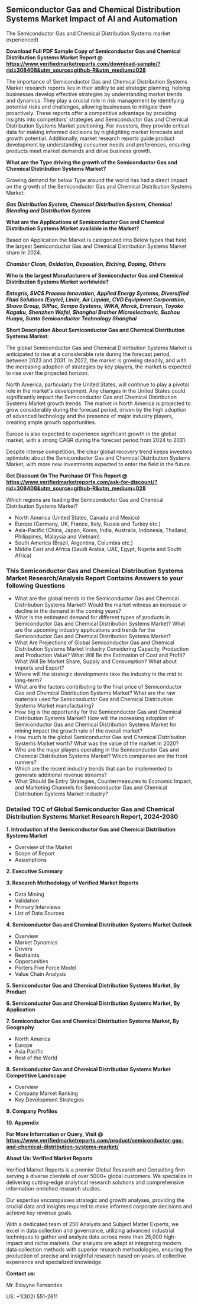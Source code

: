 <h2>Semiconductor Gas and Chemical Distribution Systems Market Impact of AI and Automation</h2><p>The Semiconductor Gas and Chemical Distribution Systems market experiencedt</p><p id="" class=""><strong>Download Full PDF Sample Copy of Semiconductor Gas and Chemical Distribution Systems Market Report @ <a href="https://www.verifiedmarketreports.com/download-sample/?rid=308408&utm_source=github-R&utm_medium=028" target="_blank">https://www.verifiedmarketreports.com/download-sample/?rid=308408&utm_source=github-R&utm_medium=028</a></strong></p><p>The importance of&nbsp;Semiconductor Gas and Chemical Distribution Systems Market research reports lies in their ability to aid strategic planning, helping businesses develop effective strategies by understanding market trends and dynamics. They play a crucial role in risk management by identifying potential risks and challenges, allowing businesses to mitigate them proactively. These reports offer a competitive advantage by providing insights into competitors' strategies and Semiconductor Gas and Chemical Distribution Systems Market positioning. For investors, they provide critical data for making informed decisions by highlighting market forecasts and growth potential. Additionally, market research reports guide product development by understanding consumer needs and preferences, ensuring products meet market demands and drive business growth.</p><p><strong>What are the&nbsp;Type driving the growth of the Semiconductor Gas and Chemical Distribution Systems Market?</strong></p><p id="" class="">Growing demand for below Type around the world has had a direct impact on the growth of the Semiconductor Gas and Chemical Distribution Systems Market:</p><em><strong>Gas Distribution System, Chemical Distribution System, Chemical Blending and Distribution System</strong></em></p><strong>What are the&nbsp;Applications&nbsp;of Semiconductor Gas and Chemical Distribution Systems Market available in the Market?</strong></p><p id="" class="">Based on Application the Market is categorized into Below types that held the largest Semiconductor Gas and Chemical Distribution Systems Market share In 2024.</p><em><strong>Chamber Clean, Oxidation, Deposition, Etching, Doping, Others</strong></em></p><strong>Who is the largest Manufacturers of Semiconductor Gas and Chemical Distribution Systems Market worldwide?</strong></p><p><em><strong>Entegris, SVCS Process Innovation, Applied Energy Systems, Diversified Fluid Solutions (Exyte), Linde, Air Liquide, CVD Equipment Corporation, Shavo Group, SilPac, Sempa Systems, WIKA, Merck, Emerson, Toyoko Kagaku, Shenzhen Wofei, Shanghai Brother Microelectronic, Suzhou Huaya, Sunto Semiconductor Technology Shanghai</strong></em></p><p id="" class=""><strong>Short Description About Semiconductor Gas and Chemical Distribution Systems Market:</strong></p><p>The global Semiconductor Gas and Chemical Distribution Systems Market is anticipated to rise at a considerable rate during the forecast period, between 2023 and 2031. In 2022, the market is growing steadily, and with the increasing adoption of strategies by key players, the market is expected to rise over the projected horizon.</p><p>North America, particularly the United States, will continue to play a pivotal role in the market's development. Any changes in the United States could significantly impact the Semiconductor Gas and Chemical Distribution Systems Market growth trends. The market in North America is projected to grow considerably during the forecast period, driven by the high adoption of advanced technology and the presence of major industry players, creating ample growth opportunities.</p><p>Europe is also expected to experience significant growth in the global market, with a strong CAGR during the forecast period from 2024 to 2031.</p><p>Despite intense competition, the clear global recovery trend keeps investors optimistic about the Semiconductor Gas and Chemical Distribution Systems Market, with more new investments expected to enter the field in the future.</p><p id="" class=""><strong>Get Discount On The Purchase Of This Report @ <a href="https://www.verifiedmarketreports.com/ask-for-discount/?rid=308408&utm_source=github-R&utm_medium=028" target="_blank">https://www.verifiedmarketreports.com/ask-for-discount/?rid=308408&utm_source=github-R&utm_medium=028</a></strong></p>Which regions are leading the Semiconductor Gas and Chemical Distribution Systems Market?</p><ul><li>North America (United States, Canada and Mexico)</li><li>Europe (Germany, UK, France, Italy, Russia and Turkey etc.)</li><li>Asia-Pacific (China, Japan, Korea, India, Australia, Indonesia, Thailand, Philippines, Malaysia and Vietnam)</li><li>South America (Brazil, Argentina, Columbia etc.)</li><li>Middle East and Africa (Saudi Arabia, UAE, Egypt, Nigeria and South Africa)</li></ul><h3 id="" class="">This Semiconductor Gas and Chemical Distribution Systems Market Research/Analysis Report Contains Answers to your following Questions</h3><ul><li>What are the global trends in the Semiconductor Gas and Chemical Distribution Systems Market? Would the market witness an increase or decline in the demand in the coming years?</li><li>What is the estimated demand for different types of products in Semiconductor Gas and Chemical Distribution Systems Market? What are the upcoming industry applications and trends for the Semiconductor Gas and Chemical Distribution Systems Market?</li><li>What Are Projections of Global Semiconductor Gas and Chemical Distribution Systems Market Industry Considering Capacity, Production and Production Value? What Will Be the Estimation of Cost and Profit? What Will Be Market Share, Supply and Consumption? What about imports and Export?</li><li>Where will the strategic developments take the industry in the mid to long-term?</li><li>What are the factors contributing to the final price of Semiconductor Gas and Chemical Distribution Systems Market? What are the raw materials used for Semiconductor Gas and Chemical Distribution Systems Market manufacturing?</li><li>How big is the opportunity for the Semiconductor Gas and Chemical Distribution Systems Market? How will the increasing adoption of Semiconductor Gas and Chemical Distribution Systems Market for mining impact the growth rate of the overall market?</li><li>How much is the global Semiconductor Gas and Chemical Distribution Systems Market worth? What was the value of the market In 2020?</li><li>Who are the major players operating in the Semiconductor Gas and Chemical Distribution Systems Market? Which companies are the front runners?</li><li>Which are the recent industry trends that can be implemented to generate additional revenue streams?</li><li>What Should Be Entry Strategies, Countermeasures to Economic Impact, and Marketing Channels for Semiconductor Gas and Chemical Distribution Systems Market Industry?</li></ul><h3 id="" class="">Detailed TOC of Global Semiconductor Gas and Chemical Distribution Systems Market Research Report, 2024-2030</h3><p id="" class=""><strong>1. Introduction of the Semiconductor Gas and Chemical Distribution Systems Market</strong></p><ul><li>Overview of the Market</li><li>Scope of Report</li><li>Assumptions</li></ul><p id="" class=""><strong>2. Executive Summary</strong></p><p id="" class=""><strong>3. Research Methodology of Verified Market Reports</strong></p><ul><li>Data Mining</li><li>Validation</li><li>Primary Interviews</li><li>List of Data Sources</li></ul><p id="" class=""><strong>4. Semiconductor Gas and Chemical Distribution Systems Market Outlook</strong></p><ul><li>Overview</li><li>Market Dynamics</li><li>Drivers</li><li>Restraints</li><li>Opportunities</li><li>Porters Five Force Model</li><li>Value Chain Analysis</li></ul><p id="" class=""><strong>5. Semiconductor Gas and Chemical Distribution Systems Market, By Product</strong></p><p id="" class=""><strong>6. Semiconductor Gas and Chemical Distribution Systems Market, By Application</strong></p><p id="" class=""><strong>7. Semiconductor Gas and Chemical Distribution Systems Market, By Geography</strong></p><ul><li>North America</li><li>Europe</li><li>Asia Pacific</li><li>Rest of the World</li></ul><p id="" class=""><strong>8. Semiconductor Gas and Chemical Distribution Systems Market Competitive Landscape</strong></p><ul><li>Overview</li><li>Company Market Ranking</li><li>Key Development Strategies</li></ul><p id="" class=""><strong>9. Company Profiles</strong></p><p id="" class=""><strong>10. Appendix</strong></p><p id="" class=""><strong>For More Information or Query, Visit @ <a href="https://www.verifiedmarketreports.com/product/semiconductor-gas-and-chemical-distribution-systems-market/" target="_blank">https://www.verifiedmarketreports.com/product/semiconductor-gas-and-chemical-distribution-systems-market/</a></strong></p><p id="" class=""><strong>About Us: Verified Market Reports</strong></p><p id="" class="">Verified Market Reports is a premier Global Research and Consulting firm serving a diverse clientele of over 5000+ global customers. We specialize in delivering cutting-edge analytical research solutions and comprehensive information-enriched research studies.</p><p id="" class="">Our expertise encompasses strategic and growth analyses, providing the crucial data and insights required to make informed corporate decisions and achieve key revenue goals.</p><p id="" class="">With a dedicated team of 250 Analysts and Subject Matter Experts, we excel in data collection and governance, utilizing advanced industrial techniques to gather and analyze data across more than 25,000 high-impact and niche markets. Our analysts are adept at integrating modern data collection methods with superior research methodologies, ensuring the production of precise and insightful research based on years of collective experience and specialized knowledge.</p><p id="" class=""><strong>Contact us:</strong></p><p id="" class="">Mr. Edwyne Fernandes</p><p id="" class="">US: +1(302) 551-2611</p>